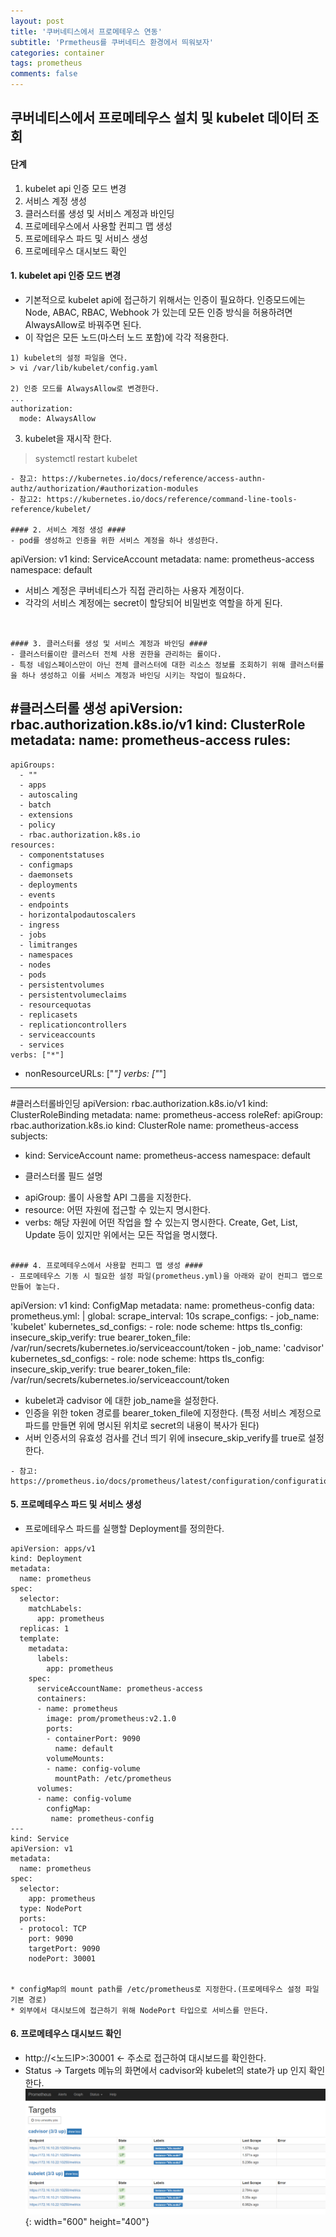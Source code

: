 ```yaml
---
layout: post
title: '쿠버네티스에서 프로메테우스 연동'
subtitle: 'Prmetheus를 쿠버네티스 환경에서 띄워보자'
categories: container
tags: prometheus
comments: false
---
```


## 쿠버네티스에서 프로메테우스 설치 및 kubelet 데이터 조회 ##

#### 단계 ####
1. kubelet api 인증 모드 변경
2. 서비스 계정 생성
3. 클러스터롤 생성 및 서비스 계정과 바인딩
4. 프로메테우스에서 사용할 컨피그 맵 생성
5. 프로메테우스 파드 및 서비스 생성
6. 프로메테우스 대시보드 확인

#### 1. kubelet api 인증 모드 변경 ####
- 기본적으로 kubelet api에 접근하기 위해서는 인증이 필요하다. 인증모드에는 Node, ABAC, RBAC, Webhook 가 있는데 모든 인증 방식을 허용하려면 AlwaysAllow로 바꿔주면 된다. 
- 이 작업은 모든 노드(마스터 노드 포함)에 각각 적용한다. 
```
1) kubelet의 설정 파일을 연다.
> vi /var/lib/kubelet/config.yaml

2) 인증 모드를 AlwaysAllow로 변경한다. 
...
authorization:
  mode: AlwaysAllow
```

3) kubelet을 재시작 한다. 
> systemctl restart kubelet
```
- 참고: https://kubernetes.io/docs/reference/access-authn-authz/authorization/#authorization-modules
- 참고2: https://kubernetes.io/docs/reference/command-line-tools-reference/kubelet/

#### 2. 서비스 계정 생성 ####
- pod를 생성하고 인증을 위한 서비스 계정을 하나 생성한다.
```
apiVersion: v1
kind: ServiceAccount
metadata:
  name: prometheus-access
  namespace: default

* 서비스 계정은 쿠버네티스가 직접 관리하는 사용자 계정이다.  
* 각각의 서비스 계정에는 secret이 할당되어 비밀번호 역할을 하게 된다.
```


#### 3. 클러스터롤 생성 및 서비스 계정과 바인딩 ####
- 클러스터롤이란 클러스터 전체 사용 권한을 관리하는 롤이다. 
- 특정 네임스페이스만이 아닌 전체 클러스터에 대한 리소스 정보를 조회하기 위해 클러스터롤을 하나 생성하고 이를 서비스 계정과 바인딩 시키는 작업이 필요하다. 
```
#클러스터롤 생성
apiVersion: rbac.authorization.k8s.io/v1
kind: ClusterRole
metadata:
  name: prometheus-access
rules:
  -
    apiGroups:
      - ""
      - apps
      - autoscaling
      - batch
      - extensions
      - policy
      - rbac.authorization.k8s.io
    resources:
      - componentstatuses
      - configmaps
      - daemonsets
      - deployments
      - events
      - endpoints
      - horizontalpodautoscalers
      - ingress
      - jobs
      - limitranges
      - namespaces
      - nodes
      - pods
      - persistentvolumes
      - persistentvolumeclaims
      - resourcequotas
      - replicasets
      - replicationcontrollers
      - serviceaccounts
      - services
    verbs: ["*"]
  - nonResourceURLs: ["*"]
    verbs: ["*"]
---
#클러스터롤바인딩
apiVersion: rbac.authorization.k8s.io/v1
kind: ClusterRoleBinding
metadata:
  name: prometheus-access
roleRef:
  apiGroup: rbac.authorization.k8s.io
  kind: ClusterRole
  name: prometheus-access
subjects:
- kind: ServiceAccount
  name: prometheus-access
  namespace: default


* 클러스터롤 필드 설명
- apiGroup: 롤이 사용할 API 그룹을 지정한다.
- resource: 어떤 자원에 접근할 수 있는지 명시한다. 
- verbs: 해당 자원에 어떤 작업을 할 수 있는지 명시한다. Create, Get, List, Update 등이 있지만 위에서는 모든 작업을 명시했다. 
```

#### 4. 프로메테우스에서 사용할 컨피그 맵 생성 ####
- 프로메테우스 기동 시 필요한 설정 파일(prometheus.yml)을 아래와 같이 컨피그 맵으로 만들어 놓는다. 
```
apiVersion: v1
kind: ConfigMap
metadata:
  name: prometheus-config
data:
  prometheus.yml: |
    global:
      scrape_interval: 10s
    scrape_configs:
    - job_name: 'kubelet'
      kubernetes_sd_configs:
      - role: node
      scheme: https
      tls_config:
        insecure_skip_verify: true
      bearer_token_file: /var/run/secrets/kubernetes.io/serviceaccount/token
    - job_name: 'cadvisor'
      kubernetes_sd_configs:
      - role: node
      scheme: https
      tls_config:
        insecure_skip_verify: true
      bearer_token_file: /var/run/secrets/kubernetes.io/serviceaccount/token


* kubelet과 cadvisor 에 대한 job_name을 설정한다. 
* 인증을 위한 token 경로를 bearer_token_file에 지정한다. 
  (특정 서비스 계정으로 파드를 만들면 위에 명시된 위치로 secret의 내용이 복사가 된다)
* 서버 인증서의 유효성 검사를 건너 띄기 위에 insecure_skip_verify를 true로 설정한다. 
```
- 참고: https://prometheus.io/docs/prometheus/latest/configuration/configuration/
```

#### 5. 프로메테우스 파드 및 서비스 생성 ####
- 프로메테우스 파드를 실행할 Deployment를 정의한다. 
```
apiVersion: apps/v1
kind: Deployment
metadata:
  name: prometheus
spec:
  selector:
    matchLabels:
      app: prometheus
  replicas: 1
  template:
    metadata:
      labels:
        app: prometheus
    spec:
      serviceAccountName: prometheus-access
      containers:
      - name: prometheus
        image: prom/prometheus:v2.1.0
        ports:
        - containerPort: 9090
          name: default
        volumeMounts:
        - name: config-volume
          mountPath: /etc/prometheus
      volumes:
      - name: config-volume
        configMap:
         name: prometheus-config
---
kind: Service
apiVersion: v1
metadata:
  name: prometheus
spec:
  selector:
    app: prometheus
  type: NodePort
  ports:
  - protocol: TCP
    port: 9090
    targetPort: 9090
    nodePort: 30001


* configMap의 mount path를 /etc/prometheus로 지정한다.(프로메테우스 설정 파일 기본 경로)
* 외부에서 대시보드에 접근하기 위해 NodePort 타입으로 서비스를 만든다.  
```

#### 6. 프로메테우스 대시보드 확인 ####
- http://<노드IP>:30001 <- 주소로 접근하여 대시보드를 확인한다. 
- Status -> Targets 메뉴의 화면에서 cadvisor와 kubelet의 state가 up 인지 확인한다. 
![prometheus-01.PNG](/assets/img/prometheus-01.PNG){: width="600" height="400"}